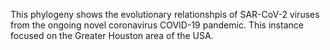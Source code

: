 This phylogeny shows the evolutionary relationshpis of SAR-CoV-2 viruses from the ongoing novel coronavirus COVID-19 pandemic. This instance focused on the Greater Houston area of the USA.
